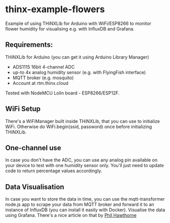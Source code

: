# thinx-example-flowers

Example of using THiNXLib for Arduino with WiFi/ESP8266 to monitor flower humidity for visualising e.g. with InfluxDB and Grafana.

##  Requirements:

  THiNXLib for Arduino (you can get it using Arduino Library Manager)

* ADS1115 16bit 4-channel ADC
* up-to 4x analog humidity sensor (e.g. with FlyingFish interface)
* MQTT broker (e.g. mosquito)
* Account at rtm.thinx.cloud

Tested with NodeMCU Lolin board - ESP8266/ESP12F.

## WiFi Setup

There's a WiFiManager built inside THiNXLib, that you can use to initialize WiFi.
Otherwise do WiFi.begin(ssid, password) once before initializing THiNXLib.

## One-channel use

In case you don't have the ADC, you can use any analog pin available on your device to test with one humidity sensor only.
You'll just need to update code to return percentage values accordingly.

## Data Visualisation

In case you want to store the data in time, you can use the mqtt-transformer node.js app to scrape your data from MQTT broker and forward it to an instance of InfluxDB (you can install it easily with Docker).
Visualise the data using Grafana. There's a nice article on that by [Phil Hawthorne](https://philhawthorne.com/getting-started-with-grafana-influxdb-for-home-assistant/)
